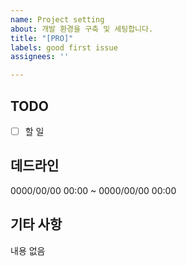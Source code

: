 ```yaml
---
name: Project setting
about: 개발 환경을 구축 및 세팅합니다.
title: "[PRO]"
labels: good first issue
assignees: ''

---
```


## TODO
- [ ] 할 일

## 데드라인
0000/00/00 00:00 ~ 0000/00/00 00:00

## 기타 사항
내용 없음
